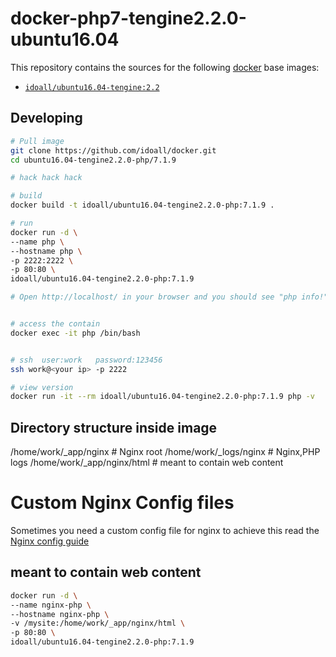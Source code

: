 # docker-php7-tengine2.2.0-ubuntu16.04


This repository contains the sources for the following [docker](https://docker.io) base images:
- [`idoall/ubuntu16.04-tengine:2.2`](https://hub.docker.com/r/idoall/ubuntu16.04-tengine/)


## Developing

```bash
# Pull image
git clone https://github.com/idoall/docker.git
cd ubuntu16.04-tengine2.2.0-php/7.1.9

# hack hack hack

# build
docker build -t idoall/ubuntu16.04-tengine2.2.0-php:7.1.9 .

# run
docker run -d \
--name php \
--hostname php \
-p 2222:2222 \
-p 80:80 \
idoall/ubuntu16.04-tengine2.2.0-php:7.1.9

# Open http://localhost/ in your browser and you should see "php info!"


# access the contain
docker exec -it php /bin/bash


# ssh  user:work   password:123456
ssh work@<your ip> -p 2222

# view version
docker run -it --rm idoall/ubuntu16.04-tengine2.2.0-php:7.1.9 php -v

```


## Directory structure inside image
/home/work/_app/nginx # Nginx root
/home/work/_logs/nginx # Nginx,PHP logs
/home/work/_app/nginx/html # meant to contain web content

# Custom Nginx Config files
Sometimes you need a custom config file for nginx to achieve this read the [Nginx config guide](https://hub.docker.com/r/idoall/nginx/)

## meant to contain web content
```bash
docker run -d \
--name nginx-php \
--hostname nginx-php \
-v /mysite:/home/work/_app/nginx/html \
-p 80:80 \
idoall/ubuntu16.04-tengine2.2.0-php:7.1.9
```
